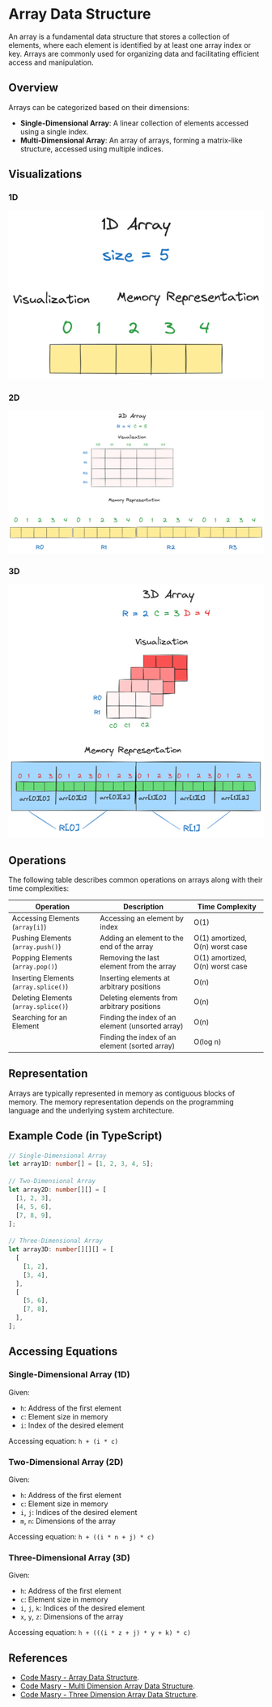 # Array Data Structure

An array is a fundamental data structure that stores a collection of elements, where each element is identified by at least one array index or key. Arrays are commonly used for organizing data and facilitating efficient access and manipulation.

## Overview

Arrays can be categorized based on their dimensions:

- **Single-Dimensional Array**: A linear collection of elements accessed using a single index.
- **Multi-Dimensional Array**: An array of arrays, forming a matrix-like structure, accessed using multiple indices.

## Visualizations

### 1D

![1D array visualization](../../img/1d-array.png)

### 2D

![1D array visualization](../../img/2d-array.png)

### 3D

![1D array visualization](../../img/3d-array.png)

## Operations

The following table describes common operations on arrays along with their time complexities:

| Operation                             | Description                                      | Time Complexity                 |
| ------------------------------------- | ------------------------------------------------ | ------------------------------- |
| Accessing Elements (`array[i]`)       | Accessing an element by index                    | O(1)                            |
| Pushing Elements (`array.push()`)     | Adding an element to the end of the array        | O(1) amortized, O(n) worst case |
| Popping Elements (`array.pop()`)      | Removing the last element from the array         | O(1) amortized, O(n) worst case |
| Inserting Elements (`array.splice()`) | Inserting elements at arbitrary positions        | O(n)                            |
| Deleting Elements (`array.splice()`)  | Deleting elements from arbitrary positions       | O(n)                            |
| Searching for an Element              | Finding the index of an element (unsorted array) | O(n)                            |
|                                       | Finding the index of an element (sorted array)   | O(log n)                        |

## Representation

Arrays are typically represented in memory as contiguous blocks of memory. The memory representation depends on the programming language and the underlying system architecture.

[//]: # "Insert images illustrating array representation in memory here"

## Example Code (in TypeScript)

```typescript
// Single-Dimensional Array
let array1D: number[] = [1, 2, 3, 4, 5];

// Two-Dimensional Array
let array2D: number[][] = [
  [1, 2, 3],
  [4, 5, 6],
  [7, 8, 9],
];

// Three-Dimensional Array
let array3D: number[][][] = [
  [
    [1, 2],
    [3, 4],
  ],
  [
    [5, 6],
    [7, 8],
  ],
];
```

## Accessing Equations

### Single-Dimensional Array (1D)

Given:

- `h`: Address of the first element
- `c`: Element size in memory
- `i`: Index of the desired element

Accessing equation: `h + (i * c)`

### Two-Dimensional Array (2D)

Given:

- `h`: Address of the first element
- `c`: Element size in memory
- `i`, `j`: Indices of the desired element
- `m`, `n`: Dimensions of the array

Accessing equation: `h + ((i * n + j) * c)`

### Three-Dimensional Array (3D)

Given:

- `h`: Address of the first element
- `c`: Element size in memory
- `i`, `j`, `k`: Indices of the desired element
- `x`, `y`, `z`: Dimensions of the array

Accessing equation: `h + (((i * z + j) * y + k) * c)`

## References

- [Code Masry - Array Data Structure](https://youtu.be/ALs4QeZ495Y?si=hwH-X2kPaJ0q0vIc).
- [Code Masry - Multi Dimension Array Data Structure](https://youtu.be/A_CQhz8xsQg?si=sSUTkVUHTuRtp-x2).
- [Code Masry - Three Dimension Array Data Structure](https://youtu.be/wubHiW8Vhds?si=lTEv68lqr5F5ya_u).
